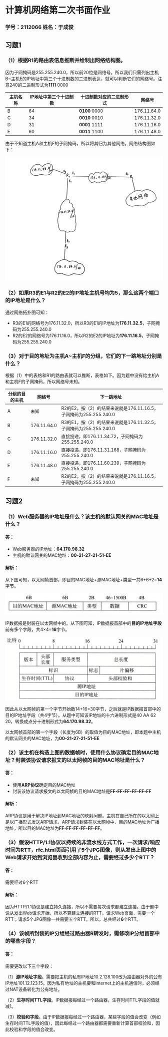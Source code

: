 # 计算机网络第二次书面作业

### 学号：2112066    姓名：于成俊



## 习题1

### （1）根据R1的路由表信息推断并绘制出网络结构图。

因为子网掩码是255.255.240.0，所以前20位是网络号。所以我们只需列出主机B~主机E的IP地址中第三个十进制数的二进制表达，就可以判断它们的网络号。注意240的二进制形式为**1111** 0000

| 主机名称 | IP地址中第三个十进制数 | 十进制数对应的二进制形式 | 网络号      |
| -------- | ---------------------- | ------------------------ | ----------- |
| B        | 64                     | **0100** 0000            | 176.11.64.0 |
| C        | 34                     | **0010** 0010            | 176.11.32.0 |
| D        | 31                     | **0001** 1111            | 176.11.16.0 |
| E        | 60                     | **0011** 1100            | 176.11.48.0 |

由于不知道主机A和主机F的子网掩码，所以将其归为其他网络。网络结构图如下：

![3](3.jpg)

### （2）如果R3的E1与R2的E2的IP地址主机号均为5，那么这两个端口的IP地址是什么？

通过网络拓扑图可知：

- R3的E1的网络号为176.11.32.0，所以R3的E1的IP地址为**176.11.32.5**，子网掩码为255.255.240.0
- R2的E2的网络号为176.11.16.0，所以R2的E2的IP地址为**176.11.16.5**，子网掩码为255.255.240.0

### （3）对于目的地址为主机A~主机F的分组，它们的下一跳地址分别是什么？

根据（1）中的表格和R1的路由表就可以推断，表格如下。因为题中没有给主机A和主机F的子网掩码，所以网络号未知。

| 分组的目的主机 | 网络号      | 下一跳地址                                                   |
| -------------- | ----------- | ------------------------------------------------------------ |
| A              | 未知        | R2的E2，按（2）的结果来说就是176.11.16.5，子网掩码为255.255.240.0 |
| B              | 176.11.64.0 | R3的E1，按（2）的结果来说就是176.11.32.5，子网掩码为255.255.240.0 |
| C              | 176.11.32.0 | 直接投递，即176.11.34.72，子网掩码为255.255.240.0            |
| D              | 176.11.16.0 | 直接投递，即176.11.31.168，子网掩码为255.255.240.0           |
| E              | 176.11.48.0 | 直接投递，即176.11.60.239，子网掩码为255.255.240.0           |
| F              | 未知        | R2的E2，按（2）的结果来说就是176.11.16.5，子网掩码为255.255.240.0 |





## 习题2

### （1）Web服务器的IP地址是什么？该主机的默认网关的MAC地址是什么？

#### 答：

- Web服务器的IP地址：**64.170.98.32**
- 主机的默认网关的MAC地址：**00-21-27-21-51-EE** 

#### 解析：

从下图可知，以太网帧首部，即目的MAC地址+源MAC地址+类型一共6+6+2=**14**字节。

![2](2.jpg)

IP数据报是封装在以太网帧中的。从下图可知，IP数据报首部中的**目的IP地址字段**前有多个字段，共4×4=**16**字节。

![1](1.jpg)

因此从以太网帧的第一个字节开始数14+16=30字节，之后就是IP数据报首部中的目的IP地址字段（共4字节）。从题中可知该IP地址的十六进制形式是40 AA 62 20，转换成点分十进制形式为**64.170.98.32**。

以太网帧首部的第一个字段（长度为6B）的取值为目的MAC地址，即本题中主机的默认网关的MAC地址，为**00-21-27-21-51-EE**

### （2）该主机在构造上图的数据帧时，使用什么协议确定目的MAC地址？封装该协议请求报文的以太网帧的目的MAC地址是什么？

#### 答：

- 使用**ARP协议**确定目的MAC地址
- 封装该协议请求报文的以太网帧的目的MAC地址是**FF-FF-FF-FF-FF-FF** 

#### 解析：

ARP协议是用于解决IP地址到MAC地址的映射问题。主机在自己所在的以太网上是以广播形式发送ARP请求，ARP请求封装在以太网帧中，目的MAC地址为广播地址，所以目的MAC地址为**FF-FF-FF-FF-FF-FF**。

### （3）假设HTTP/1.1协议以持续的非流水线方式工作，一次请求/响应时间为RTT，rfc.html页面引用了5个JPG图像，则从发出上图中的Web请求开始到浏览器收到全部内容为止，需要经过多少个RTT？

#### 答：

需要经过6个RTT

#### 解析：

因为HTTP/1.1协议是建立持久连接，所以不需要每次请求都建立连接。由于题中说从发出Web请求开始，所以不算建立连接的RTT。请求Web页面，需要一个RTT；请求5个JPG图像一共需要五个RTT。所以，总共经过**6**个RTT。

### （4）该帧所封装的IP分组经过路由器R转发时，需修改IP分组首部中的哪些字段？

#### 答：

需要更改以下三个字段：

（1）**源IP地址字段**。需要把主机的私有IP地址10.2.128.100改为路由器对外的公有IP地址101.12.123.15。因为私有地址的主机要和Internet上的主机通信时，必须经过NAT设备转化为公有地址。

（2）**生存时间TTL字段**。IP数据报每经过一个路由器，生存时间TTL字段的值就减1。

（3）**校验和字段**。由于IP数据报每经过一个路由器，某些字段的值会改变（例如生存时间TTL字段的值），因此每经过一个路由器都需要重新计算首部校验和，因此校验和字段的值会改变。

